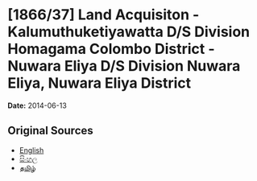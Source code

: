 # [1866/37] Land Acquisiton - Kalumuthuketiyawatta D/S Division Homagama Colombo District - Nuwara Eliya D/S Division Nuwara Eliya, Nuwara Eliya District

**Date:** 2014-06-13

## Original Sources

- [English](https://documents.gov.lk/view/extra-gazettes/2014/6/1866-37_E.pdf)
- [සිංහල](https://documents.gov.lk/view/extra-gazettes/2014/6/1866-37_S.pdf)
- [தமிழ்](https://documents.gov.lk/view/extra-gazettes/2014/6/1866-37_T.pdf)
